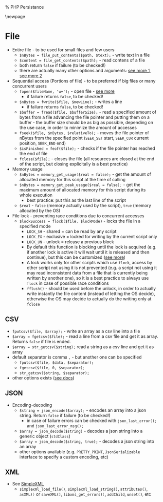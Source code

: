 % PHP Persistance

\newpage

File
====

* Entire file - to be used for small files and few users
  * `$nBytes = file_put_contents($path, $text);` - write text in a file
  * `$content = file_get_contents($path);` - read contens of a file
  * both return `false` if failure (to be checked!)
  * there are actually many other options and arguments: [see more 1](https://www.php.net/manual/en/function.file-get-contents.php), [see more 2](https://www.php.net/manual/en/function.file-put-contents.php)
* Sequential access (Portions of file) - to be preferred if big files or many concurrent users
  * `fopen($fileName, 'w+');` - open file - [see more](https://www.php.net/manual/en/function.fopen.php)
    * if failure returns `false`, to be checked!
  * `$nBytes = fwrite($file, $newLine);` - writes a line
    * if failure returns `false`, to be checked!
  * `$buffer = fread($file, $bufferSize);` - read a specified amount of bytes from a file advancing the file pointer and putting them on a buffer - the buffer size should be as big as possible, depending on the use case, in order to minimize the amount of accesses
  * `fseek($file, $nBytes, $relativeTo);` - moves the file pointer of nBytes from the specified point (`SEEK_SET` start, `SEEK_CUR` current position, `SEEK_END` end)
  * `$isFinished = feof($file);` - checks if the file pointer has reached the end of file
  * `fclose($file);` - closes the file (all resources are closed at the end of the script, but closing explicitally is a best practice)
* Memory usage
  * `$nBytes = memory_get_usage($real = false);` - get the amount of allocated memory for this script at the time of calling
  * `$nBytes = memory_get_peak_usage($real = false);` - get the maximum amount of allocated memory for this script during its whole execution
    * best practice: put this as the last line of the script
  * `$real` - `false` (memory actually used by the script), `true` (memory allocated by the OS)
* File lock - preventing race conditions due to concurrent accesses 
  * `$lockSuccess = flock($file, $lockMode)` - locks the file in a specified mode
    * `LOCK_SH` - shared = can be read by any script
    * `LOCK_EX` - exclusive = locked for writing by the current script only
    * `LOCK_UN` - unlock = release a previous block
    * By default this function is blocking until the lock is acquired (e.g. if another lock is active it will wait until it is released and then continue), but this can be customized ([see more](https://www.php.net/manual/en/function.flock.php))
    * A lock works only for other scripts which use `flock`, access by other script not using it is not prevented (e.g. a script not using it may read inconsistent data from a file that is currently being written by another one), so it is a best practice to always use `flock` in case of possible race conditions
    * `fflush()` - should be used before the unlock, in order to actually write instantly the file content (instead of letting the OS decide), otherwise the OS may decide to actually do the writing only at `fclose`

CSV
---

* `fputcsv($file, $array);` - write an array as a csv line into a file
* `$array = fgetcsv($file);` - read a line from a csv file and get it as array. Returns `false` if file is ended.
* `$array = str_getcsv($string);` read a string as a csv line and get it as array
* default separator is comma `,` - but another one can be specified
  * `fputcsv($file, $data, $separator);`
  * `fgetcsv($file, 0, $separator);`
  * `str_getcsv($string, $separator);`
* other options exists ([see docs](https://www.php.net/manual/en/function.fgetcsv.php)) 

JSON
----

* Encoding-decoding
  * `$string = json_encode($array);` - encodes an array into a json string. Return `false` if failure (to be checked!)
    * in case of failure errors can be checked with `json_last_error();` and `json_last_error_msg();`
  * `$array = json_decode($string)` - decodes a json string into a generic object (`stdClass`)
  * `$array = json_decode($string, true);` - decodes a json string into an array
  * other options available (e.g. `PRETTY_PRINT`, `JsonSerializable` interface to specify a custom encoding, etc)

XML
---

* See [SimpleXML](https://www.php.net/manual/en/book.simplexml.php)
  * `simplexml_load_file()`, `simplexml_load_string()`, `attributes()`, `asXML()` or `saveXML()`, `libxml_get_errors()`, `addChild`, `unset()`, etc